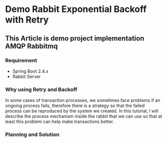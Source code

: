 # Demo Rabbit Exponential Backoff with Retry

## This Article is demo project implementation AMQP Rabbitmq

### Requirement
* Spring Boot 2.4.x
* Rabbit Server

### Why using Retry and Backoff
In some cases of transaction processes, we sometimes face problems if an ongoing process fails, therefore there is a strategy so that the failed process can be reproduced by the system we created.
In this tutorial, I will describe the process mechanism inside the rabbit that we can use so that at least this problem can help make transactions better.

### Planning and Solution

